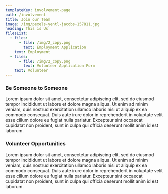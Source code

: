 ```yaml
---
templateKey: involvement-page
path: /involvement
title: Join our Team
image: /img/pexels-yentl-jacobs-157811.jpg
heading: This is Us
filesList:
  - files:
      - file: /img/2_copy.png
        text: Employment Application
    text: Employment
  - files:
      - file: /img/2_copy.png
        text: Volunteer Application Form
    text: Volunteer
---
```

### Be Someone to Someone

Lorem ipsum dolor sit amet, consectetur adipiscing elit, sed do eiusmod tempor incididunt ut labore et dolore magna aliqua. Ut enim ad minim veniam, quis nostrud exercitation ullamco laboris nisi ut aliquip ex ea commodo consequat. Duis aute irure dolor in reprehenderit in voluptate velit esse cillum dolore eu fugiat nulla pariatur. Excepteur sint occaecat cupidatat non proident, sunt in culpa qui officia deserunt mollit anim id est laborum.

### Volunteer Opportunities

Lorem ipsum dolor sit amet, consectetur adipiscing elit, sed do eiusmod tempor incididunt ut labore et dolore magna aliqua. Ut enim ad minim veniam, quis nostrud exercitation ullamco laboris nisi ut aliquip ex ea commodo consequat. Duis aute irure dolor in reprehenderit in voluptate velit esse cillum dolore eu fugiat nulla pariatur. Excepteur sint occaecat cupidatat non proident, sunt in culpa qui officia deserunt mollit anim id est laborum.